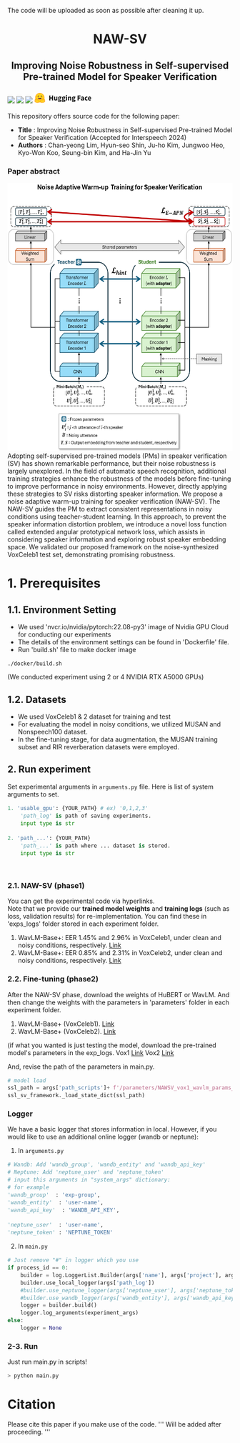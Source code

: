 The code will be uploaded as soon as possible after cleaning it up.

<h1 align="center">
    <b>NAW-SV</b>
</h1>

<h2 align="center">
    Improving Noise Robustness in Self-supervised Pre-trained Model for Speaker Verification
</h2>

<h3 align="left">
	<p>
	<img src="https://img.shields.io/badge/python-3776AB?style=for-the-badge&logo=Python&logoColor=white">
	<a href="https://docs.nvidia.com/deeplearning/frameworks/pytorch-release-notes/rel-22-08.html#rel-22-08"><img src="https://img.shields.io/badge/22.08-2496ED?style=for-the-badge&logo=Docker&logoColor=white"></a>
	<img src="https://img.shields.io/badge/PyTorch-EE4C2C?style=for-the-badge&logo=PyTorch&logoColor=white">
	<a href="https://huggingface.co/"><img src="https://github.com/chan-yeong0519/NAW-SV/blob/main/icon_hugging_face.png?raw=true"></a>
	</p>
</h3>

This repository offers source code for the following paper:

* **Title** : Improving Noise Robustness in Self-supervised Pre-trained Model for Speaker Verification (Accepted for Interspeech 2024)
* **Authors** :  Chan-yeong Lim, Hyun-seo Shin, Ju-ho Kim, Jungwoo Heo, Kyo-Won Koo, Seung-bin Kim, and Ha-Jin Yu

### Paper abstract
<img src="https://github.com/chan-yeong0519/NAW-SV/blob/main/NAW-SV_framework.PNG" width="600" height="600">
Adopting self-supervised pre-trained models (PMs) in speaker verification (SV) has shown remarkable performance, but their noise robustness is largely unexplored. In the field of automatic speech recognition, additional training strategies enhance the robustness of the models before fine-tuning to improve performance in noisy environments. However, directly applying these strategies to SV risks distorting speaker information. We propose a noise adaptive warm-up training for speaker verification (NAW-SV). The NAW-SV guides the PM to extract consistent representations in noisy conditions using teacher-student learning. In this approach, to prevent the speaker information distortion problem, we introduce a novel loss function called extended angular prototypical network loss, which assists in considering speaker information and exploring robust speaker embedding space. We validated our proposed framework on the noise-synthesized VoxCeleb1 test set, demonstrating promising robustness.

# 1. Prerequisites
## 1.1. Environment Setting

* We used 'nvcr.io/nvidia/pytorch:22.08-py3' image of Nvidia GPU Cloud for conducting our experiments
* The details of the environment settings can be found in 'Dockerfile' file.
* Run 'build.sh' file to make docker image
```
./docker/build.sh
```
(We conducted experiment using 2 or 4 NVIDIA RTX A5000 GPUs)

## 1.2. Datasets
* We used VoxCeleb1 & 2 dataset for training and test
* For evaluating the model in noisy conditions, we utilized MUSAN and Nonspeech100 dataset.
* In the fine-tuning stage, for data augmentation, the MUSAN training subset and RIR reverberation datasets were employed.

## 2. Run experiment
Set experimental arguments in `arguments.py` file. Here is list of system arguments to set.

```python
1. 'usable_gpu': {YOUR_PATH} # ex) '0,1,2,3'
	'path_log' is path of saving experiments.
	input type is str

2. 'path_...': {YOUR_PATH}
	'path_...' is path where ... dataset is stored.
	input type is str
```

&nbsp;
### 2.1. NAW-SV (phase1)
You can get the experimental code via hyperlinks. 
<br> Note that we provide our **trained model weights** and **training logs** (such as loss, validation results) for re-implementation. You can find these in 'exps_logs' folder stored in each experiment folder. 

1. WavLM-Base+: EER 1.45% and 2.96% in VoxCeleb1, under clean and noisy conditions, respectively. <a href="https://github.com/chan-yeong0519/NAW-SV/tree/main/scripts/(phase1)_NAW-SV/WavLM/Vox1/NAW-SV_wavlm_vox1">Link</a>
2. WavLM-Base+: EER 0.85% and 2.31% in VoxCeleb2, under clean and noisy conditions, respectively. <a href="https://github.com/chan-yeong0519/NAW-SV/tree/main/scripts/(phase1)_NAW-SV/WavLM/Vox2/NAW-SV_wavlm_vox2">Link</a>

### 2.2. Fine-tuning (phase2)
After the NAW-SV phase, download the weights of HuBERT or WavLM. And then change the weights with the parameters in 'parameters' folder in each experiment folder.

1. WavLM-Base+ (VoxCeleb1). <a href="https://github.com/chan-yeong0519/NAW-SV/tree/main/scripts/(phase2)_Fine-tuning/WavLM/Vox1/NAW-SV_wavlm_vox1_scripts">Link</a>
2. WavLM-Base+ (VoxCeleb2). <a href="https://github.com/chan-yeong0519/NAW-SV/tree/main/scripts/(phase2)_Fine-tuning/WavLM/Vox2/NAW-SV_wavlm_vox2_scripts">Link</a>

(if what you wanted is just testing the model, download the pre-trained model's parameters in the exp_logs. 
Vox1 <a href="https://github.com/chan-yeong0519/NAW-SV/tree/main/exp_logs/(phase1)_NAW-SV/WavLM/Vox1/NAW-SV_wavlm_vox1/models/">Link</a>
Vox2 <a href="https://github.com/chan-yeong0519/NAW-SV/tree/main/exp_logs/(phase1)_NAW-SV/WavLM/Vox2/NAW-SV_wavlm_vox1/models/">Link</a>

And, revise the path of the parameters in main.py. 

```python
# model load
ssl_path = args['path_scripts']+ f'/parameters/NAWSV_vox1_wavlm_params_pretrained_model.pt'
ssl_sv_framework._load_state_dict(ssl_path)
```

### Logger

We have a basic logger that stores information in local. However, if you would like to use an additional online logger (wandb or neptune):

1. In `arguments.py`

```python
# Wandb: Add 'wandb_group', 'wandb_entity' and 'wandb_api_key'
# Neptune: Add 'neptune_user' and 'neptune_token'
# input this arguments in "system_args" dictionary:
# for example
'wandb_group'  : 'exp-group',
'wandb_entity'  : 'user-name',
'wandb_api_key'  : 'WANDB_API_KEY',

'neptune_user'  : 'user-name',
'neptune_token' : 'NEPTUNE_TOKEN'
```

2. In `main.py`

```python
# Just remove "#" in logger which you use
if process_id == 0:
	builder = log.LoggerList.Builder(args['name'], args['project'], args['tags'], args['description'], args['path_scripts'], args)
	builder.use_local_logger(args['path_log'])
	#builder.use_neptune_logger(args['neptune_user'], args['neptune_token'])
	#builder.use_wandb_logger(args['wandb_entity'], args['wandb_api_key'], args['wandb_group'])
	logger = builder.build()
	logger.log_arguments(experiment_args)
else:
	logger = None
```
### 2-3. Run

Just run main.py in scripts!

```python
> python main.py
```


# Citation

Please cite this paper if you make use of the code. 
'''
Will be added after proceeding.
'''
